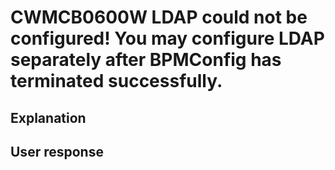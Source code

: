 # CWMCB0600W LDAP could not be configured! You may configure LDAP separately after BPMConfig has terminated successfully.

## Explanation

## User response